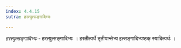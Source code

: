 ```yaml
---
index: 4.4.15
sutra: हरत्युत्सङ्गादिभ्यः

---
```

_हरत्युत्सङ्गादिभ्यः_ - हरत्युत्सङ्गादिभ्यः । हरतीत्यर्थे तृतीयान्तेभ्य इत्सङ्गादिभ्यष्ठक् स्यादित्यर्थः । 